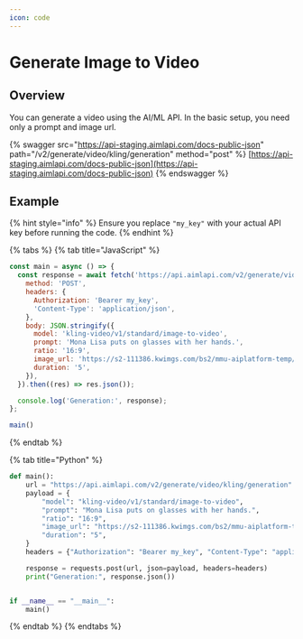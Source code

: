 ```yaml
---
icon: code
---
```


# Generate Image to Video

## Overview

You can generate a video using the AI/ML API. In the basic setup, you need only a prompt and image url.

{% swagger src="https://api-staging.aimlapi.com/docs-public-json" path="/v2/generate/video/kling/generation" method="post" %}
[https://api-staging.aimlapi.com/docs-public-json](https://api-staging.aimlapi.com/docs-public-json)
{% endswagger %}

## Example

{% hint style="info" %}
Ensure you replace `"my_key"` with your actual API key before running the code.
{% endhint %}

{% tabs %}
{% tab title="JavaScript" %}
```javascript
const main = async () => {
  const response = await fetch('https://api.aimlapi.com/v2/generate/video/kling/generation', {
    method: 'POST',
    headers: {
      Authorization: 'Bearer my_key',
      'Content-Type': 'application/json',
    },
    body: JSON.stringify({
      model: 'kling-video/v1/standard/image-to-video',
      prompt: 'Mona Lisa puts on glasses with her hands.',
      ratio: '16:9',
      image_url: 'https://s2-111386.kwimgs.com/bs2/mmu-aiplatform-temp/kling/20240620/1.jpeg',
      duration: '5',
    }),
  }).then((res) => res.json());

  console.log('Generation:', response);
};

main()
```
{% endtab %}

{% tab title="Python" %}
```python
def main():
    url = "https://api.aimlapi.com/v2/generate/video/kling/generation"
    payload = {
        "model": "kling-video/v1/standard/image-to-video",
        "prompt": "Mona Lisa puts on glasses with her hands.",
        "ratio": "16:9",
        "image_url": "https://s2-111386.kwimgs.com/bs2/mmu-aiplatform-temp/kling/20240620/1.jpeg",
        "duration": "5",
    }
    headers = {"Authorization": "Bearer my_key", "Content-Type": "application/json"}

    response = requests.post(url, json=payload, headers=headers)
    print("Generation:", response.json())


if __name__ == "__main__":
    main()

```
{% endtab %}
{% endtabs %}
